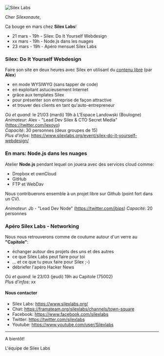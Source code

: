 ![Silex Labs](https://raw.githubusercontent.com/silexlabs/com/master/img/logo-sl-217x50.png)

Cher _Silexonaute_,

Ca bouge en mars chez __Silex Labs__!

- 21 mars - 19h - Silex: Do It Yourself Webdesign
- xx mars - 19h - Node.js dans les nuages
- 23 mars - 19h - Apéro mensuel Silex Labs

### Silex: Do It Yourself Webdesign

Faire son site en deux heures avec Silex en utilisant du [contenu libre](https://fr.wikipedia.org/wiki/Licence_Creative_Commons) (par __Alex__)
 - en mode WYSIWYG (sans tapper de code)
 - en exploitant astucieusement Internet
 - grâce aux templates Silex
 - pour présenter son entreprise de façon attractive
 - et trouver des clients en tant qu'auto-entrepreneur

_Où et quand_: le 21/03 (mardi) 19h à L'Espace Landowski (Boulogne)  
_Animateur_: Alex - "Lead Dev Silex & CTO Secret Media" (https://twitter.com/lexoyo)  
_Capacité_: 30 personnes (deux groupes de 15)  
_Plus d'infos_: https://www.silexlabs.org/event/silex-do-it-yourself-webdesign/

### En mars: Node.js dans les nuages

Atelier __Node.js__ pendant lequel on jouera avec des services cloud comme:
 - Dropbox et ownCloud
 - GitHub
 - FTP et WebDav
 
Nous contribuerons ensemble à un projet libre sur Github (point fort dans un CV).

_Animateur_: Jb - "Lead Dev Node" (https://twitter.com/jbips) 
_Capacité_: 20 personnes

### Apéro Silex Labs - Networking

Nous nous retrouverons comme de coutume autour d'un verre au __"Capitole"__:
 - échanger autour des projets des uns et des autres
 - ce que Silex Labs peut faire pour toi
 - ... et ce que tu peux faire pour Silex ;-)
 - débriefer l'apéro Hacker News

_Où et quand_: le 23/03 (jeudi) 19h au Capitole (75002)  
_Plus d'infos_: xx

#### Nous contacter
 - Silex Labs: https://www.silexlabs.org/
 - Chat: https://framateam.org/silexlabs/channels/town-square
 - Facebook: https://www.facebook.com/silexlabs
 - Twitter: https://twitter.com/silexlabs
 - Youtube: https://www.youtube.com/user/Silexlabs
 
---

A bientôt!

L'équipe de Silex Labs
